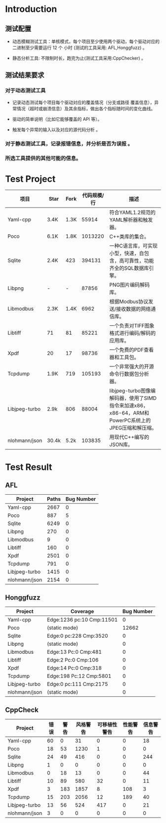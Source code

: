 # Introduction

## 测试配置 

- 动态模糊测试工具：单核模式，每个项目至少使用两个驱动，每个驱动对应的二进制至少需要运行 12 个 小时 (测试的工具采用: AFL,Honggfuzz) 。

- 静态分析工具: 不限制时长，跑完为止(测试工具采用:CppChecker) 。

## 测试结果要求 

### 对于动态测试工具

- 记录动态测试每个项目每个驱动对应的覆盖情况（分支或路径 覆盖信息），异常情况（超时或崩溃信息）及其余指标，做出各个指标随时间的变化曲线。

- 驱动的简单说明（比如它能够覆盖的 API 等）。

- 触发每个异常的输入以及对应的源代码分析 。

### 对于静态测试工具，记录报错信息，并分析是否为误报 。

### 所选工具提供的其他可能的信息。

# Test Project

| **项目**      | **Star** | **Fork** | **代码规模**/行 | **描述**                                                     |
| ------------- | -------- | -------- | --------------- | ------------------------------------------------------------ |
| Yaml-cpp      | 3.4K     | 1.3K     | 55914           | 符合YAML1.2规范的YAML解析器和触发器。                        |
| Poco          | 6.1K     | 1.8K     | 1013220         | C++类库的集合。                                              |
| Sqlite        | 2.4K     | 423      | 394131          | 一种C语言库，可实现小型，快速，自包含，高可靠性，功能齐全的SQL数据库引擎。 |
| Libpng        | -        | -        | 87856           | PNG图片编码解码库。                                          |
| Libmodbus     | 2.3K     | 1.4K     | 6962            | 根据Modbus协议发送/接收数据的网络通信库。                    |
| Libtiff       | 71       | 81       | 85221           | 一个负责对TIFF图象格式进行编码/解码的应用库。                |
| Xpdf          | 20       | 17       | 98736           | 一个免费的PDF查看器和工具包。                                |
| Tcpdump       | 1.9K     | 719      | 105193          | 一个非常强大的开源命令行数据包分析器。                       |
| Libjpeg-turbo | 2.9k     | 806      | 88004           | libjpeg-turbo图像编解码器，使用了SIMD指令来加速x86，x86-64，ARM和PowerPC系统上的JPEG压缩和解压缩。 |
| nlohmann/json | 30.4k    | 5.2k     | 103835          | 用现代C++编写的JSON库。                                      |

# Test Result

## AFL

| **Project**   | **Paths** | **Bug Number** |
| ------------- | --------- | -------------- |
| Yaml-cpp      | 2667      | 0              |
| Poco          | 887       | 5              |
| Sqlite        | 6249      | 0              |
| Libpng        | 270       | 0              |
| Libmodbus     | 9         | 0              |
| Libtiff       | 160       | 0              |
| Xpdf          | 2501      | 0              |
| Tcpdump       | 791       | 0              |
| Libjpeg-turbo | 1415      | 0              |
| nlohmann/json | 2154      | 0              |

## Honggfuzz

| **Project**   | **Coverage**               | **Bug Number** |
| ------------- | -------------------------- | -------------- |
| Yaml-cpp      | Edge:1236  pc:10 Cmp:11501 | 0              |
| Poco          | (static  mode)             | 12662          |
| Sqlite        | Edge:0  pc:228 Cmp:3520    | 0              |
| Libpng        | (static  mode)             | 0              |
| Libmodbus     | Edge:13 Pc:0   Cmp:481     | 0              |
| Libtiff       | Edge:2 Pc:0   Cmp:106      | 0              |
| Xpdf          | Edge:14 Pc:0   Cmp:318     | 0              |
| Tcpdump       | Edge:198 Pc:12   Cmp:5801  | 0              |
| Libjpeg-turbo | Edge:0  pc:111 Cmp:2175    | 0              |
| nlohmann/json | (static  mode)             | 0              |

## CppCheck

| **Project**   | **错误** | **警告** | **风格警告** | **可移植性警告** | **性能警告** | **信息警告** |
| ------------- | -------- | -------- | ------------ | ---------------- | ------------ | ------------ |
| Yaml-cpp      | 60       | 0        | 31           | 0                | 0            | 18           |
| Poco          | 18       | 53       | 1230         | 1                | 0            | 0            |
| Sqlite        | 24       | 49       | 416          | 0                | 0            | 244          |
| Libpng        | 1        | 0        | 0            | 0                | 0            | 0            |
| Libmodbus     | 0        | 18       | 13           | 0                | 0            | 44           |
| Libtiff       | 10       | 89       | 580          | 32               | 0            | 11           |
| Xpdf          | 3        | 183      | 1857         | 8                | 108          | 3            |
| Tcpdump       | 15       | 203      | 2056         | 12               | 189          | 40           |
| Libjpeg-turbo | 13       | 56       | 524          | 417              | 0            | 21           |
| nlohmann/json | 3        | 0        | 0            | 0                | 0            | 0            |
